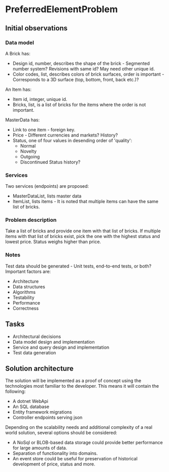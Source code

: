 # PreferredElementProblem

## Initial observations

### Data model

A Brick has:
- Design id, number, describes the shape of the brick - Segmented number system? Revisions with same id? May need other unique id.
- Color codes, list, describes colors of brick surfaces, order is important - Corresponds to a 3D surface (top, bottom, front, back etc.)?

An Item has:
- Item id, integer, unique id.
- Bricks, list, is a list of bricks for the items where the order is not important.

MasterData has:
- Link to one item - foreign key.
- Price - Different currencies and markets? History?
- Status, one of four values in desending order of 'quality':
  - Normal
  - Novelty
  - Outgoing
  - Discontinued
Status history?
  
### Services

Two services (endpoints) are proposed:
- MasterDataList, lists master data
- ItemList, lists items - It is noted that multiple items can have the same list of bricks.

### Problem description
Take a list of bricks and provide one item with that list of bricks. If multiple items with that list of bricks exist, pick the one with the highest status and lowest price. Status weighs higher than price.

### Notes
Test data should be generated - Unit tests, end-to-end tests, or both?
Important factors are: 
- Architecture
- Data structures
- Algorithms
- Testability
- Performance
- Correctness

## Tasks
- Architectural decisions
- Data model design and implementation
- Service and query design and implementation
- Test data generation

## Solution architecture
The solution will be implemented as a proof of concept using the technologies most familiar to the developer. This means it will contain the following: 
- A dotnet WebApi 
- An SQL database
- Entity framework migrations
- Controller endpoints serving json

Depending on the scalability needs and additional complexity of a real world solution, several options should be considered:
- A NoSql or BLOB-based data storage could provide better performance for large amounts of data.
- Separation of functionality into domains.
- An event store could be useful for preservation of historical development of price, status and more.
